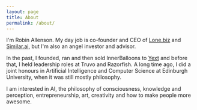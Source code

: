 ```yaml
---
layout: page
title: About
permalink: /about/
---
```


I'm Robin Allenson. My day job is co-founder and
 CEO of [Lone.biz](http://lone.biz) and [Similar.ai](http://similar.ai), but I'm also an angel investor and advisor. 

In the past, I founded, ran and then sold InnerBalloons to [Yext](http://yext.com) and before that, I held leadership roles at Truvo and Razorfish. A long time ago, I did a joint honours in Artificial Intelligence and Computer Science at Edinburgh University, when it was still mostly philosophy. 

I am interested in AI, the philosophy of consciousness, knowledge and perception, entrepreneurship, art, creativity and how to make people more awesome.
